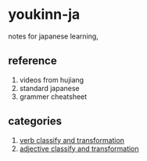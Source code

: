 # youkinn-ja
notes for japanese learning, 

## reference
1. videos from hujiang
2. standard japanese
3. grammer cheatsheet


## categories
1. [verb classify and transformation](verb-forms.md)
2. [adjective classify and transformation](adjective-forms.md)






